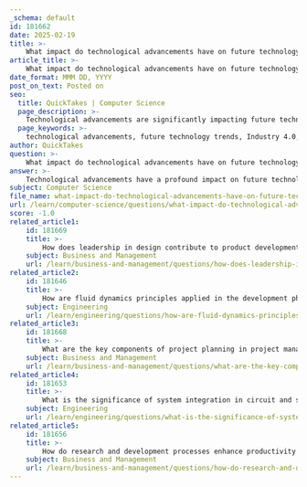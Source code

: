 ```yaml
---
_schema: default
id: 181662
date: 2025-02-19
title: >-
    What impact do technological advancements have on future technology trends and the Industry 4.0 agenda?
article_title: >-
    What impact do technological advancements have on future technology trends and the Industry 4.0 agenda?
date_format: MMM DD, YYYY
post_on_text: Posted on
seo:
  title: QuickTakes | Computer Science
  page_description: >-
    Technological advancements are significantly impacting future technology trends and the Industry 4.0 agenda, focusing on automation, data analytics, IoT, sustainability, and enhancing collaboration while addressing cybersecurity concerns.
  page_keywords: >-
    technological advancements, future technology trends, Industry 4.0, automation, robotics, artificial intelligence, data analytics, big data, Internet of Things, IoT, digital twin technology, sustainability, environmental considerations, collaborative work, knowledge sharing, cybersecurity
author: QuickTakes
question: >-
    What impact do technological advancements have on future technology trends and the Industry 4.0 agenda?
answer: >-
    Technological advancements have a profound impact on future technology trends and the Industry 4.0 agenda. Here are several key areas where these advancements influence the landscape:\n\n1. **Automation and Robotics**: The rise of automation technologies, including robotics and artificial intelligence (AI), is central to Industry 4.0. These technologies enhance productivity by enabling machines to perform tasks that were previously done by humans, leading to increased efficiency and reduced operational costs. As organizations adopt these technologies, they must also consider the implications for workforce skills and job roles.\n\n2. **Data Analytics and Big Data**: The ability to collect and analyze vast amounts of data is a hallmark of Industry 4.0. Technological advancements in data analytics allow organizations to gain insights into operational performance, customer behavior, and market trends. This data-driven approach supports informed decision-making and can lead to improved product design, enhanced customer experiences, and optimized supply chains.\n\n3. **Internet of Things (IoT)**: The integration of IoT devices into manufacturing processes enables real-time monitoring and control of equipment and systems. This connectivity allows for predictive maintenance, reducing downtime and extending the life cycle of machinery. IoT also facilitates better resource management and energy efficiency, aligning with sustainability goals.\n\n4. **Digital Twin Technology**: The concept of digital twins—virtual replicas of physical systems—enables organizations to simulate and analyze performance in real-time. This technology supports design evaluation, testing, and optimization, allowing for more efficient product development and reduced time to market.\n\n5. **Sustainability and Environmental Considerations**: As technological advancements continue, there is an increasing emphasis on sustainability within the Industry 4.0 framework. Organizations are adopting technologies that minimize environmental impact, such as energy-efficient manufacturing processes and sustainable material selection. This shift is driven by regulatory requirements and consumer demand for environmentally responsible products.\n\n6. **Collaborative Work and Knowledge Sharing**: Technological advancements facilitate collaboration across teams and organizations. Tools for remote communication, project management, and collaborative design enable knowledge sharing and best practices, which can lead to innovation and improved project outcomes.\n\n7. **Cybersecurity**: With the increased connectivity of systems and devices, cybersecurity becomes a critical concern. Organizations must invest in robust security measures to protect sensitive data and ensure the integrity of their operations in an increasingly digital landscape.\n\nIn summary, technological advancements are reshaping industries by driving automation, enhancing data analytics capabilities, promoting sustainability, and fostering collaboration. These changes are integral to the Industry 4.0 agenda, which aims to create smarter, more efficient, and more sustainable manufacturing processes. Organizations that embrace these advancements will be better positioned to compete in the evolving market landscape.
subject: Computer Science
file_name: what-impact-do-technological-advancements-have-on-future-technology-trends-and-the-industry-40-agenda.md
url: /learn/computer-science/questions/what-impact-do-technological-advancements-have-on-future-technology-trends-and-the-industry-40-agenda
score: -1.0
related_article1:
    id: 181669
    title: >-
        How does leadership in design contribute to product development and modification management?
    subject: Business and Management
    url: /learn/business-and-management/questions/how-does-leadership-in-design-contribute-to-product-development-and-modification-management
related_article2:
    id: 181646
    title: >-
        How are fluid dynamics principles applied in the development phase of a product?
    subject: Engineering
    url: /learn/engineering/questions/how-are-fluid-dynamics-principles-applied-in-the-development-phase-of-a-product
related_article3:
    id: 181668
    title: >-
        What are the key components of project planning in project management techniques?
    subject: Business and Management
    url: /learn/business-and-management/questions/what-are-the-key-components-of-project-planning-in-project-management-techniques
related_article4:
    id: 181653
    title: >-
        What is the significance of system integration in circuit and sensor applications?
    subject: Engineering
    url: /learn/engineering/questions/what-is-the-significance-of-system-integration-in-circuit-and-sensor-applications
related_article5:
    id: 181656
    title: >-
        How do research and development processes enhance productivity in organizations?
    subject: Business and Management
    url: /learn/business-and-management/questions/how-do-research-and-development-processes-enhance-productivity-in-organizations
---
```


&nbsp;